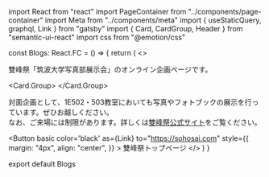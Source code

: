 import React from "react"
import PageContainer from "../components/page-container"
import Meta from "../components/meta"
import { useStaticQuery, graphql, Link } from "gatsby"
import { Card, CardGroup, Header } from "semantic-ui-react"
import css from "@emotion/css"

const Blogs: React.FC = () => {
  return (
    <>
      <Meta title="Sohosai2022" />
      <PageContainer title="Sohosai2022">
        <p>
          雙峰祭「筑波大学写真部展示会」のオンライン企画ページです。
        </p>
        <Card.Group>
          <Card
            fluid
            header='自由展'
            as={Link}
            to="/sohosai2022/free"
          />
          <Card
            fluid
            header='テーマ展「輝き」'
            as={Link}
            to="/sohosai2022/theme"
          />
        </Card.Group>
        <p>
          対面企画として、1E502・503教室においても写真やフォトブックの展示を行っています。ぜひお越しください。<br>
          なお、ご来場には制限があります。詳しくは<a href="">雙峰祭公式サイト</a>をご覧ください。
        </p>
        <Button
          basic
          color='black'
          as={Link}
          to="https://sohosai.com"
          style={{
            margin: "4px",
            align: "center",
          }}
        >
          雙峰祭トップページ
        </Button>
      </PageContainer>
    </>
  )
}

export default Blogs
